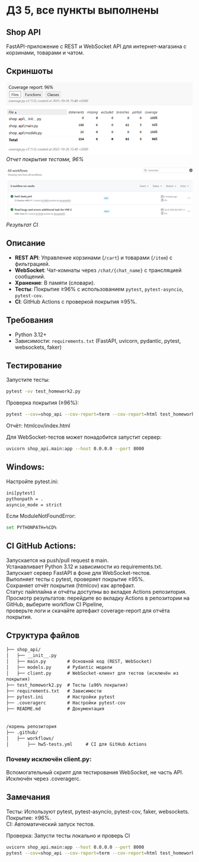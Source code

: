 
# ДЗ 5, все пункты выполнены
## Shop API

FastAPI-приложение с REST и WebSocket API для интернет-магазина с корзинами, товарами и чатом.

## Скриншоты

![](images/1.png)  
*Отчет покрытия тестами, 96%*  

![](images/2.png)  
*Результат CI*  

## Описание

- **REST API**: Управление корзинами (`/cart`) и товарами (`/item`) с фильтрацией.
- **WebSocket**: Чат-комнаты через `/chat/{chat_name}` с трансляцией сообщений.
- **Хранение**: В памяти (словари).
- **Тесты**: Покрытие ≥96% с использованием `pytest`, `pytest-asyncio`, `pytest-cov`.
- **CI**: GitHub Actions с проверкой покрытия ≥95%.

## Требования

- Python 3.12+
- Зависимости: `requirements.txt` (FastAPI, uvicorn, pydantic, pytest, websockets, faker)


## Тестирование

Запустите тесты:


```bash
pytest -vv test_homework2.py
```
Проверка покрытия (≥96%):
```bash
pytest --cov=shop_api --cov-report=term --cov-report=html test_homework2.py
```
Отчёт: htmlcov/index.html

Для WebSocket-тестов может  понадобится запустит сервер:

```bash
uvicorn shop_api.main:app --host 0.0.0.0 --port 8000
```

## Windows:

Настройте pytest.ini:
```
ini[pytest]
pythonpath = .
asyncio_mode = strict
```
Если ModuleNotFoundError:
```bash
set PYTHONPATH=%CD%
```

## CI GitHub Actions:

Запускается на push/pull request в main.    
Устанавливает Python 3.12 и зависимости из requirements.txt.   
Запускает сервер FastAPI в фоне для WebSocket-тестов.   
Выполняет тесты с pytest, проверяет покрытие ≥95%.    
Сохраняет отчёт покрытия (htmlcov) как артефакт.    
Статус пайплайна и отчёты доступны во вкладке Actions репозитория.     
Просмотр результатов: перейдите во вкладку Actions в репозитории на GitHub, выберите workflow CI Pipeline,    
проверьте логи и скачайте артефакт coverage-report для отчёта покрытия.    

## Структура файлов


```text
├── shop_api/
│   ├── __init__.py
│   ├── main.py        # Основной код (REST, WebSocket)
│   ├── models.py      # Pydantic модели
│   ├── client.py      # WebSocket-клиент для тестов (исключён из покрытия)
├── test_homework2.py  # Тесты (≥96% покрытия)
├── requirements.txt   # Зависимости
├── pytest.ini         # Настройки pytest
├── .coveragerc        # Настройки pytest-cov
├── README.md          # Документация


/корень репозитория
├── .github/
│   ├── workflows/
│       ├── hw5-tests.yml     # CI для GitHub Actions
```
### Почему исключён client.py:

Вспомогательный скрипт для тестирования WebSocket, не часть API.   
Исключён через .coveragerc.


## Замечания

Тесты: Используют pytest, pytest-asyncio, pytest-cov, faker, websockets.  
Покрытие: ≥96%.     
CI: Автоматический запуск тестов.  


Проверка: Запусти тесты локально и проверь CI
```bash
uvicorn shop_api.main:app --host 0.0.0.0 --port 8000
pytest --cov=shop_api --cov-report=term --cov-report=html test_homework2.py
```

